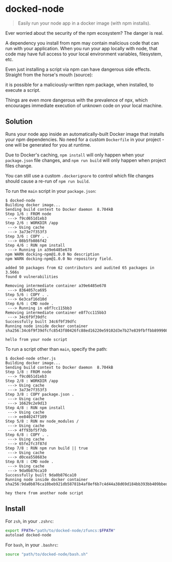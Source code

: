 # docked-node
> Easily run your node app in a docker image (with npm installs).

Ever worried about the security of the npm ecosystem? The danger is real.

A dependency you install from npm may contain malicious code that can run with your application. When you run your app locally with node, that code may have full access to your local environment variables, filesystem, etc.

Even just installing a script via npm can have dangerous side effects. Straight from the horse's mouth (source):

it is possible for a maliciously-written npm package, when installed, to execute a script.

Things are even more dangerous with the prevalence of npx, which encourages immediate execution of unknown code on your local machine.

## Solution

Runs your node app inside an automatically-built Docker image that installs your npm dependencies.
No need for a custom `Dockerfile` in your project - one will be generated for you at runtime.

Due to Docker's caching, `npm install` will only happen when your `package.json` file changes,
and `npm run build` will only happen when project files change.

You can still use a custom `.dockerignore`
to control which file changes should cause a re-run of `npm run build`.

To run the `main` script in your `package.json`:

```console
$ docked-node
Building docker image...
Sending build context to Docker daemon  8.704kB
Step 1/6 : FROM node
 ---> f9cd651d1eb3
Step 2/6 : WORKDIR /app
 ---> Using cache
 ---> 3a73e7f353f3
Step 3/6 : COPY . .
 ---> 08b5fb086f42
Step 4/6 : RUN npm install
 ---> Running in a39e6485e678
npm WARN docking-npm@1.0.0 No description
npm WARN docking-npm@1.0.0 No repository field.

added 50 packages from 62 contributors and audited 65 packages in 3.566s
found 0 vulnerabilities

Removing intermediate container a39e6485e678
 ---> 8364057ca695
Step 5/6 : COPY . .
 ---> 6e3caf16d10d
Step 6/6 : CMD node .
 ---> Running in e8f7cc115bb3
Removing intermediate container e8f7cc115bb3
 ---> 34c6f9f39dfc
Successfully built 34c6f9f39dfc
Running node inside docker container sha256:34c6f9f39dfcfc8543f80426fc88ed16220e59102d3e7b27e839fbffbb899908...

hello from your node script
```

To run a script other than `main`, specify the path:

```console
$ docked-node other.js
Building docker image...
Sending build context to Docker daemon  8.704kB
Step 1/8 : FROM node
 ---> f9cd651d1eb3
Step 2/8 : WORKDIR /app
 ---> Using cache
 ---> 3a73e7f353f3
Step 3/8 : COPY package.json .
 ---> Using cache
 ---> 16629c2e9d13
Step 4/8 : RUN npm install
 ---> Using cache
 ---> ee840247f109
Step 5/8 : RUN mv node_modules /
 ---> Using cache
 ---> 4ff93bf5f7db
Step 6/8 : COPY . .
 ---> Using cache
 ---> 65fe2fc3f87d
Step 7/8 : RUN npm run build || true
 ---> Using cache
 ---> d0cea558683e
Step 8/8 : CMD node .
 ---> Using cache
 ---> 9da0b876ca10
Successfully built 9da0b876ca10
Running node inside docker container sha256:9da0b876ca10beb921db58781b4af8ef6b7c4d44a38d69d184bb393bb409bbed...

hey there from another node script
```

## Install

For `zsh`, in your `.zshrc`:

```sh
export FPATH="path/to/docked-node/zfuncs:$FPATH"
autoload docked-node
```

For `bash`, in your `.bashrc`:

```sh
source "path/to/docked-node/bash.sh"
```
